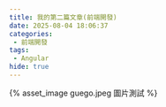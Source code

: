 ```yaml
---
title: 我的第二篇文章(前端開發)
date: 2025-08-04 18:06:37
categories:
 - 前端開發
tags:
 - Angular
hide: true
---
```

{% asset_image guego.jpeg 圖片測試 %}
